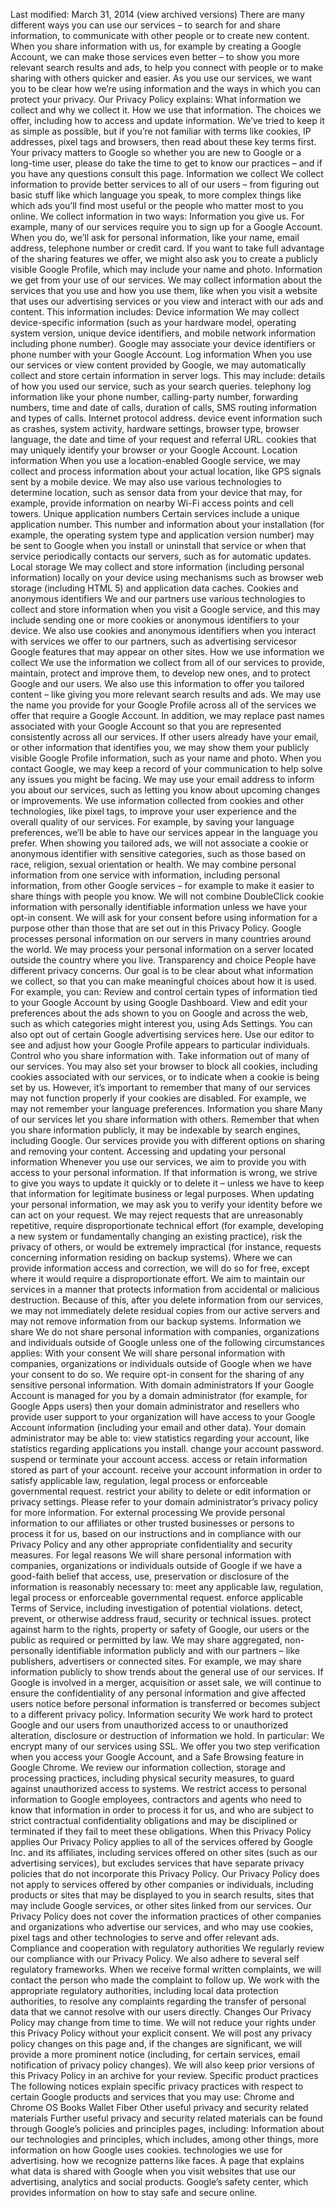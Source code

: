 Last modified: March 31, 2014 (view archived versions)
There are many different ways you can use our services – to search for and share information, to
communicate with other people or to create new content. When you share information with us, for
example by creating a Google Account, we can make those services even better – to show
you 
more relevant search results and ads, to help you 
connect with people or to make 
sharing
with others quicker and easier. As you use our services, we want you to be clear how we’re
using information and the ways in which you can protect your privacy.
Our Privacy Policy explains:
What information we collect and why we collect it.
How we use that information.
The choices we offer, including how to access and update information.
We’ve tried to keep it as simple as possible, but if you’re not familiar with terms like cookies, IP
addresses, pixel tags and browsers, then read about these key terms first. Your privacy matters to
Google so whether you are new to Google or a long-time user, please do take the time to get to
know our practices – and if you have any questions consult this page.
Information we collect
We collect information to provide better services to all of our users – from figuring out basic stuff
like which language you speak, to more complex things like which 
ads you’ll find most
useful or 
the people who matter most to you online.
We collect information in two ways:
Information you give us. For example, many of our services require you to sign up for a
Google Account. When you do, we’ll ask for personal information, like your name, email
address, telephone number or 
credit card. If you want to take full advantage of the sharing
features we offer, we might also ask you to create a publicly visible Google Profile, which may
include your name and photo.
Information we get from your use of our services. We may 
collect information about the
services that you use and how you use them, like when you visit a website that uses our
advertising services or you 
view and interact with our ads and content. This information
includes:
Device information
We may collect 
device-specific information (such as your hardware model, operating
system version, unique device identifiers, and mobile network information including
phone number). Google may associate your 
device identifiers or 
phone number with
your Google Account.
Log information
When you use our services or view content provided by Google, we may automatically
collect and store certain information in server logs. This may include:
details of how you used our service, such as your search queries.
telephony log information like your phone number, calling-party number,
forwarding numbers, time and date of calls, duration of calls, SMS routing
information and types of calls.
Internet protocol address.
device event information such as crashes, system activity, hardware settings,
browser type, browser language, the date and time of your request and referral
URL.
cookies that may uniquely identify your browser or your Google Account.
Location information
When you use a location-enabled Google service, we 
may collect and process
information about your actual location, like GPS signals sent by a mobile device. We
may also use various technologies to determine location, such as sensor data from your
device that may, for example, provide information on nearby Wi-Fi access points and
cell towers.
Unique application numbers
Certain services include a unique application number. This number and information
about your installation (for example, the operating system type and application version
number) may be sent to Google when you install or uninstall that service or when that
service periodically contacts our servers, such as for automatic updates.
Local storage
We may collect and store information (including personal information) locally on your
device using mechanisms such as browser web storage (including HTML 5)
and application data caches.
Cookies and anonymous identifiers
We and our partners use various technologies to collect and store information when you
visit a Google service, and this may include sending one or
more cookies or anonymous identifiers to your device. We also use cookies and
anonymous identifiers when you interact with services we offer to our partners, such
as 
advertising servicesor Google features that may appear on other sites.
How we use information we collect
We use the information we collect from all of our services to provide, maintain, protect and improve
them, to 
develop new ones, and to 
protect Google and our users. We also use this information
to offer you tailored content – like giving you more relevant search results and ads.
We may use the name you provide for your Google Profile across all of the services we offer that
require a Google Account. In addition, we may replace past names associated with your Google
Account so that you are represented consistently across all our services. If other users already
have your email, or other information that identifies you, we may show them your publicly visible
Google Profile information, such as your name and photo.
When you contact Google, we may keep a record of your communication to help solve any issues
you might be facing. We may use your email address to inform you about our services, such as
letting you know about upcoming changes or improvements.
We use information collected from cookies and other technologies, like pixel tags, to 
improve your
user experience and the overall quality of our services. For example, by saving your language
preferences, we’ll be able to have our services appear in the language you prefer. When showing
you tailored ads, we will not associate a cookie or anonymous identifier with sensitive categories,
such as those based on race, religion, sexual orientation or health.
We may 
combine personal information from one service with information, including
personal information, from other Google services – for example 
to make it easier to share
things with people you know. We will not combine DoubleClick cookie information with
personally identifiable information unless we have your opt-in consent.
We will ask for your consent before using information for a purpose other than those that are set
out in this Privacy Policy.
Google processes personal information on our servers in many countries around the world. We
may process your personal information on a server located outside the country where you live.
Transparency and choice
People have different privacy concerns. Our goal is to be clear about what information we collect,
so that you can make meaningful choices about how it is used. For example, you can:
Review and control certain types of information tied to your Google Account by using Google
Dashboard.
View and edit your preferences about the ads shown to you on Google and across the web,
such as which categories might interest you, using Ads Settings. You can also opt out of
certain Google advertising services here.
Use our editor to see and adjust how your Google Profile appears to particular individuals.
Control who you share information with.
Take information out of many of our services.
You may also set your browser to block all cookies, including cookies associated with our services,
or to indicate when a cookie is being set by us. However, it’s important to remember that many of
our services 
may not function properly if your cookies are disabled. For example, we may not
remember your language preferences.
Information you share
Many of our services let you share information with others. Remember that when you share
information publicly, it may be indexable by search engines, including Google. Our services provide
you with different options on 
sharing and 
removing your content.
Accessing and updating your personal information
Whenever you use our services, we aim to provide you with 
access to your personal
information. If that information is wrong, we strive to give you ways to update it quickly or to delete
it – unless we have to keep that information for legitimate business or legal purposes. When
updating your personal information, we may ask you to verify your identity before we can act on
your request.
We may reject requests that are unreasonably repetitive, require disproportionate technical effort
(for example, developing a new system or fundamentally changing an existing practice), risk the
privacy of others, or would be extremely impractical (for instance, requests concerning information
residing on backup systems).
Where we can provide information access and correction, we will do so for free, except where it
would require a disproportionate effort. We aim to maintain our services in a manner that protects
information from accidental or malicious destruction. Because of this, after you delete information
from our services, we may not immediately delete residual copies from our active servers and may
not remove information from our backup systems.
Information we share
We do not share personal information with companies, organizations and individuals outside of
Google unless one of the following circumstances applies:
With your consent
We will share personal information with companies, organizations or individuals outside of
Google when we have your consent to do so. We require opt-in consent for the sharing of
any sensitive personal information.
With domain administrators
If your Google Account is managed for you by a domain administrator (for example, for
Google Apps users) then your domain administrator and resellers who provide user support
to your organization will have access to your Google Account information (including your
email and other data). Your domain administrator may be able to:
view statistics regarding your account, like statistics regarding applications you install.
change your account password.
suspend or terminate your account access.
access or retain information stored as part of your account.
receive your account information in order to satisfy applicable law, regulation, 
legal
process or enforceable governmental request.
restrict your ability to delete or edit information or privacy settings.
Please refer to your domain administrator’s privacy policy for more information.
For external processing
We provide personal information to our affiliates or other trusted businesses or persons to
process it for us, based on our instructions and in compliance with our Privacy Policy and any
other appropriate confidentiality and security measures.
For legal reasons
We will share personal information with companies, organizations or individuals outside of
Google if we have a good-faith belief that access, use, preservation or disclosure of the
information is reasonably necessary to:
meet any applicable law, regulation, legal process or enforceable governmental
request.
enforce applicable Terms of Service, including investigation of potential violations.
detect, prevent, or otherwise address fraud, security or technical issues.
protect against harm to the rights, property or safety of Google, our users or the public
as required or permitted by law.
We may share aggregated, non-personally identifiable information publicly and with our partners
– like publishers, advertisers or connected sites. For example, we may share information
publicly 
to show trends about the general use of our services.
If Google is involved in a merger, acquisition or asset sale, we will continue to ensure the
confidentiality of any personal information and give affected users notice before personal
information is transferred or becomes subject to a different privacy policy.
Information security
We work hard to protect Google and our users from unauthorized access to or unauthorized
alteration, disclosure or destruction of information we hold. In particular:
We encrypt many of our services using SSL.
We offer you two step verification when you access your Google Account, and a Safe
Browsing feature in Google Chrome.
We review our information collection, storage and processing practices, including physical
security measures, to guard against unauthorized access to systems.
We restrict access to personal information to Google employees, contractors and agents who
need to know that information in order to process it for us, and who are subject to strict
contractual confidentiality obligations and may be disciplined or terminated if they fail to meet
these obligations.
When this Privacy Policy applies
Our Privacy Policy applies to all of the services offered by Google Inc. and its affiliates, including
services offered on other sites (such as our advertising services), but excludes services that have
separate privacy policies that do not incorporate this Privacy Policy.
Our Privacy Policy does not apply to services offered by other companies or individuals, including
products or sites that may be displayed to you in search results, sites that may include Google
services, or other sites linked from our services. Our Privacy Policy does not cover the information
practices of other companies and organizations who advertise our services, and who may use
cookies, pixel tags and other technologies to serve and offer relevant ads.
Compliance and cooperation with regulatory authorities
We regularly review our compliance with our Privacy Policy. We also adhere to several self
regulatory frameworks. When we receive formal written complaints, we will contact the person who
made the complaint to follow up. We work with the appropriate regulatory authorities, including
local data protection authorities, to resolve any complaints regarding the transfer of personal data
that we cannot resolve with our users directly.
Changes
Our Privacy Policy may change from time to time. We will not reduce your rights under this Privacy
Policy without your explicit consent. We will post any privacy policy changes on this page and, if
the changes are significant, we will provide a more prominent notice (including, for certain services,
email notification of privacy policy changes). We will also keep prior versions of this Privacy Policy
in an archive for your review.
Specific product practices
The following notices explain specific privacy practices with respect to certain Google products and
services that you may use:
Chrome and Chrome OS
Books
Wallet
Fiber
Other useful privacy and security related materials
Further useful privacy and security related materials can be found through Google’s policies and
principles pages, including:
Information about our technologies and principles, which includes, among other things, more
information on
how Google uses cookies.
technologies we use for advertising.
how we recognize patterns like faces.
A page that explains what data is shared with Google when you visit websites that use our
advertising, analytics and social products.
Google’s safety center, which provides information on how to stay safe and secure online.